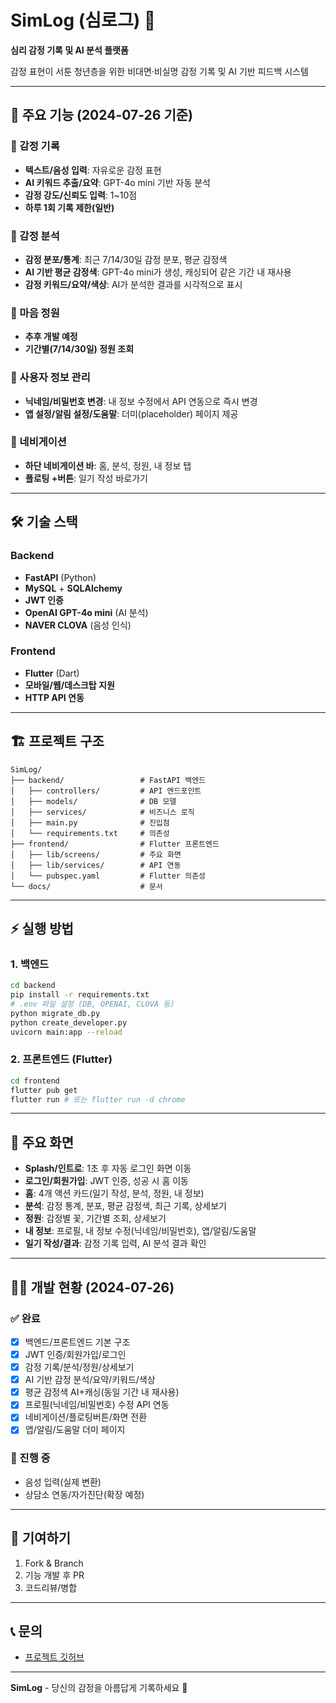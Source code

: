 # SimLog (심로그) 🌸

**심리 감정 기록 및 AI 분석 플랫폼**

감정 표현이 서툰 청년층을 위한 비대면·비실명 감정 기록 및 AI 기반 피드백 시스템

---

## 🚀 주요 기능 (2024-07-26 기준)

### 📝 감정 기록
- **텍스트/음성 입력**: 자유로운 감정 표현
- **AI 키워드 추출/요약**: GPT-4o mini 기반 자동 분석
- **감정 강도/신뢰도 입력**: 1~10점
- **하루 1회 기록 제한(일반)**

### 🎨 감정 분석
- **감정 분포/통계**: 최근 7/14/30일 감정 분포, 평균 감정색
- **AI 기반 평균 감정색**: GPT-4o mini가 생성, 캐싱되어 같은 기간 내 재사용
- **감정 키워드/요약/색상**: AI가 분석한 결과를 시각적으로 표시

### 🌱 마음 정원
- **추후 개발 예정**
- **기간별(7/14/30일) 정원 조회**

### 👤 사용자 정보 관리
- **닉네임/비밀번호 변경**: 내 정보 수정에서 API 연동으로 즉시 변경
- **앱 설정/알림 설정/도움말**: 더미(placeholder) 페이지 제공

### 🧭 네비게이션
- **하단 네비게이션 바**: 홈, 분석, 정원, 내 정보 탭
- **플로팅 +버튼**: 일기 작성 바로가기

---

## 🛠 기술 스택

### Backend
- **FastAPI** (Python)
- **MySQL** + **SQLAlchemy**
- **JWT 인증**
- **OpenAI GPT-4o mini** (AI 분석)
- **NAVER CLOVA** (음성 인식)

### Frontend
- **Flutter** (Dart)
- **모바일/웹/데스크탑 지원**
- **HTTP API 연동**

---

## 🏗 프로젝트 구조

```
SimLog/
├── backend/                 # FastAPI 백엔드
│   ├── controllers/         # API 엔드포인트
│   ├── models/              # DB 모델
│   ├── services/            # 비즈니스 로직
│   ├── main.py              # 진입점
│   └── requirements.txt     # 의존성
├── frontend/                # Flutter 프론트엔드
│   ├── lib/screens/         # 주요 화면
│   ├── lib/services/        # API 연동
│   └── pubspec.yaml         # Flutter 의존성
└── docs/                    # 문서
```

---

## ⚡️ 실행 방법

### 1. 백엔드
```bash
cd backend
pip install -r requirements.txt
# .env 파일 설정 (DB, OPENAI, CLOVA 등)
python migrate_db.py
python create_developer.py
uvicorn main:app --reload
```

### 2. 프론트엔드 (Flutter)
```bash
cd frontend
flutter pub get
flutter run # 또는 flutter run -d chrome
```

---

## 📱 주요 화면
- **Splash/인트로**: 1초 후 자동 로그인 화면 이동
- **로그인/회원가입**: JWT 인증, 성공 시 홈 이동
- **홈**: 4개 액션 카드(일기 작성, 분석, 정원, 내 정보)
- **분석**: 감정 통계, 분포, 평균 감정색, 최근 기록, 상세보기
- **정원**: 감정별 꽃, 기간별 조회, 상세보기
- **내 정보**: 프로필, 내 정보 수정(닉네임/비밀번호), 앱/알림/도움말
- **일기 작성/결과**: 감정 기록 입력, AI 분석 결과 확인

---

## 🧑‍💻 개발 현황 (2024-07-26)

### ✅ 완료
- [x] 백엔드/프론트엔드 기본 구조
- [x] JWT 인증/회원가입/로그인
- [x] 감정 기록/분석/정원/상세보기
- [x] AI 기반 감정 분석/요약/키워드/색상
- [x] 평균 감정색 AI+캐싱(동일 기간 내 재사용)
- [x] 프로필(닉네임/비밀번호) 수정 API 연동
- [x] 네비게이션/플로팅버튼/화면 전환
- [x] 앱/알림/도움말 더미 페이지

### 🔄 진행 중
- 음성 입력(실제 변환)
- 상담소 연동/자가진단(확장 예정)

---

## 🤝 기여하기
1. Fork & Branch
2. 기능 개발 후 PR
3. 코드리뷰/병합

---

## 📞 문의
- [프로젝트 깃허브](https://github.com/wlsgur11/SimLog)

---

**SimLog** - 당신의 감정을 아름답게 기록하세요 🌸 